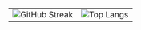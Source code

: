 <!--[Eyob's GitHub Stats](https://github-readme-stats-five-kappa-43.vercel.app/api?username=eyobonline&hide=commits,contribs&show_icons=true&theme=transparent)-->
<table>
  <tr>
    <td>
      <img src="https://streak-stats.demolab.com?user=eyobonline&theme=github-dark&cache_bust=202510220117" alt="GitHub Streak"/>
    </td>
    <td>
      <img src="https://github-readme-stats-five-kappa-43.vercel.app/api/top-langs/?username=eyobonline&layout=compact&hide=blade,cmake&langs_count=8&theme=transparent&cache_bust=202510220117" alt="Top Langs"/>
    </td>
  </tr>
</table>

